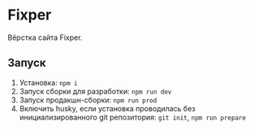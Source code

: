 # Fixper

Вёрстка сайта Fixper.

## Запуск

1. Установка: `npm i`
2. Запуск сборки для разработки: `npm run dev`
3. Запуск продакшн-сборки: `npm run prod`
4. Включить husky, если установка проводилась без инициализированного git репозитория: `git init`, `npm run prepare`
